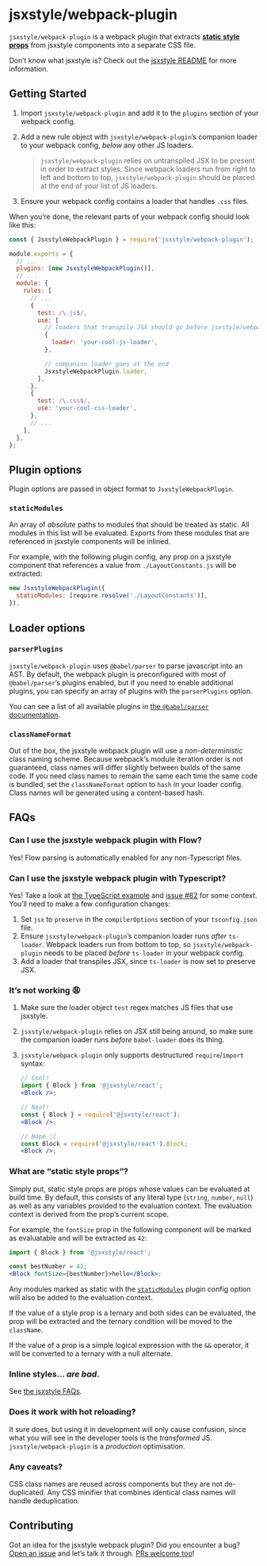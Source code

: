# jsxstyle/webpack-plugin

`jsxstyle/webpack-plugin` is a webpack plugin that extracts [**static style props**](#what-are-static-style-props) from jsxstyle components into a separate CSS file.

Don’t know what jsxstyle is? Check out the [jsxstyle README][] for more information.

## Getting Started

1.  Import `jsxstyle/webpack-plugin` and add it to the `plugins` section of your webpack config.

2.  Add a new rule object with `jsxstyle/webpack-plugin`’s companion loader to your webpack config, _below_ any other JS loaders.

    > `jsxstyle/webpack-plugin` relies on untranspiled JSX to be present in order to extract styles. Since webpack loaders run from right to left and bottom to top, `jsxstyle/webpack-plugin` should be placed at the end of your list of JS loaders.

3.  Ensure your webpack config contains a loader that handles `.css` files.

When you’re done, the relevant parts of your webpack config should look like this:

```js
const { JsxstyleWebpackPlugin } = require('jsxstyle/webpack-plugin');

module.exports = {
  // ...
  plugins: [new JsxstyleWebpackPlugin()],
  // ...
  module: {
    rules: [
      // ...
      {
        test: /\.js$/,
        use: [
          // loaders that transpile JSX should go before jsxstyle/webpack-plugin’s companion loader
          {
            loader: 'your-cool-js-loader',
          },

          // companion loader goes at the end
          JsxstyleWebpackPlugin.loader,
        ],
      },
      {
        test: /\.css$/,
        use: 'your-cool-css-loader',
      },
      // ...
    ],
  },
};
```

## Plugin options

Plugin options are passed in object format to `JsxstyleWebpackPlugin`.

### `staticModules`

An array of _absolute_ paths to modules that should be treated as static. All modules in this list will be evaluated. Exports from these modules that are referenced in jsxstyle components will be inlined.

For example, with the following plugin config, any prop on a jsxstyle component that references a value from `./LayoutConstants.js` will be extracted:

```js
new JsxstyleWebpackPlugin({
  staticModules: [require.resolve('./LayoutConstants')],
}),
```

## Loader options

### `parserPlugins`

`jsxstyle/webpack-plugin` uses `@babel/parser` to parse javascript into an AST. By default, the webpack plugin is preconfigured with most of `@babel/parser`’s plugins enabled, but if you need to enable additional plugins, you can specify an array of plugins with the `parserPlugins` option.

You can see a list of all available plugins in [the `@babel/parser` documentation][parser plugins].

### `classNameFormat`

Out of the box, the jsxstyle webpack plugin will use a _non-deterministic_ class naming scheme. Because webpack’s module iteration order is not guaranteed, class names will differ slightly between builds of the same code. If you need class names to remain the same each time the same code is bundled, set the `classNameFormat` option to `hash` in your loader config. Class names will be generated using a content-based hash.

## FAQs

### Can I use the jsxstyle webpack plugin with Flow?

Yes! Flow parsing is automatically enabled for any non-Typescript files.

### Can I use the jsxstyle webpack plugin with Typescript?

Yes! Take a look at [the TypeScript example][ts example] and [issue #82][issue 82] for some context. You’ll need to make a few configuration changes:

1.  Set `jsx` to `preserve` in the `compilerOptions` section of your `tsconfig.json` file.
2.  Ensure `jsxstyle/webpack-plugin`’s companion loader runs _after_ `ts-loader`. Webpack loaders run from bottom to top, so `jsxstyle/webpack-plugin` needs to be placed _before_ `ts-loader` in your webpack config.
3.  Add a loader that transpiles JSX, since `ts-loader` is now set to preserve JSX.

### It’s not working 😩

1.  Make sure the loader object `test` regex matches JS files that use jsxstyle.
2.  `jsxstyle/webpack-plugin` relies on JSX still being around, so make sure the companion loader runs _before_ `babel-loader` does its thing.
3.  `jsxstyle/webpack-plugin` only supports destructured `require`/`import` syntax:

    ```jsx
    // Cool!
    import { Block } from '@jsxstyle/react';
    <Block />;

    // Neat!
    const { Block } = require('@jsxstyle/react');
    <Block />;

    // Nope :(
    const Block = require('@jsxstyle/react').Block;
    <Block />;
    ```

### What are “static style props”?

Simply put, static style props are props whose values can be evaluated at build time. By default, this consists of any literal type (`string`, `number`, `null`) as well as any variables provided to the evaluation context. The evaluation context is derived from the prop’s current scope.

For example, the `fontSize` prop in the following component will be marked as evaluatable and will be extracted as `42`:

```jsx
import { Block } from '@jsxstyle/react';

const bestNumber = 42;
<Block fontSize={bestNumber}>hello</Block>;
```

Any modules marked as static with the [`staticModules`](#staticModules) plugin config option will also be added to the evaluation context.

If the value of a style prop is a ternary and both sides can be evaluated, the prop will be extracted and the ternary condition will be moved to the `className`.

If the value of a prop is a simple logical expression with the `&&` operator, it will be converted to a ternary with a null alternate.

### Inline styles… _are bad_.

See [the jsxstyle FAQs][jsxstyle faqs].

### Does it work with hot reloading?

It sure does, but using it in development will only cause confusion, since what you will see in the developer tools is the _transformed_ JS. `jsxstyle/webpack-plugin` is a _production_ optimisation.

### Any caveats?

CSS class names are reused across components but they are not de-duplicated. Any CSS minifier that combines identical class names will handle deduplication.

## Contributing

Got an idea for the jsxstyle webpack plugin? Did you encounter a bug? [Open an issue][new issue] and let’s talk it through. [PRs welcome too][pr]!

[jsxstyle readme]: https://github.com/jsxstyle/jsxstyle/tree/main/packages/jsxstyle#readme
[jsxstyle faqs]: https://github.com/jsxstyle/jsxstyle/tree/main/packages/jsxstyle#faqs
[parser plugins]: https://new.babeljs.io/docs/en/next/babel-parser.html#plugins
[new issue]: https://github.com/jsxstyle/jsxstyle/issues/new
[pr]: https://github.com/jsxstyle/jsxstyle/pulls
[ts example]: https://github.com/jsxstyle/jsxstyle/tree/main/examples/jsxstyle-typescript-example
[issue 82]: https://github.com/jsxstyle/jsxstyle/issues/82#issuecomment-355141948
